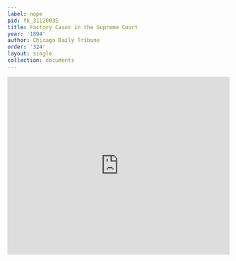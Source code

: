 ```yaml
---
label: nope
pid: fk_31120035
title: Factory Cases in the Supreme Court
year: '1894'
author: Chicago Daily Tribune
order: '324'
layout: single
collection: documents
---
```

<iframe src="https://northwestern.app.box.com/embed/s/stedjtdvipp7vjm0h7w57xaxpczd7hyb?sortColumn=date&view=list" width="500" height="400" frameborder="0" allowfullscreen webkitallowfullscreen msallowfullscreen></iframe>
